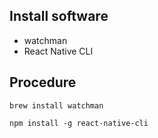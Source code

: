## Install software
- watchman
- React Native CLI

## Procedure
```
brew install watchman

npm install -g react-native-cli
```

